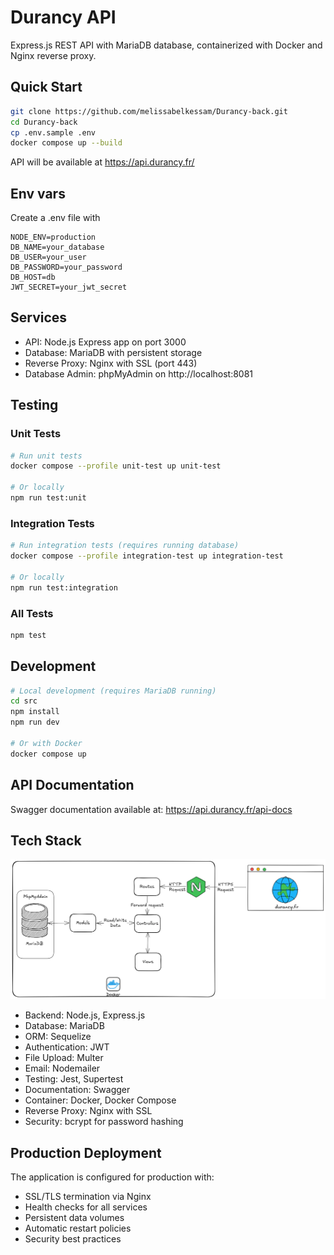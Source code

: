 # Durancy API

Express.js REST API with MariaDB database, containerized with Docker and Nginx reverse proxy.

## Quick Start

```bash
git clone https://github.com/melissabelkessam/Durancy-back.git
cd Durancy-back
cp .env.sample .env
docker compose up --build
```
API will be available at https://api.durancy.fr/

## Env vars
Create a .env file with

```
NODE_ENV=production
DB_NAME=your_database
DB_USER=your_user
DB_PASSWORD=your_password
DB_HOST=db
JWT_SECRET=your_jwt_secret
```

## Services
- API: Node.js Express app on port 3000
- Database: MariaDB with persistent storage
- Reverse Proxy: Nginx with SSL (port 443)
- Database Admin: phpMyAdmin on http://localhost:8081

## Testing

### Unit Tests

```bash
# Run unit tests
docker compose --profile unit-test up unit-test

# Or locally
npm run test:unit
```

### Integration Tests

```bash
# Run integration tests (requires running database)
docker compose --profile integration-test up integration-test

# Or locally
npm run test:integration
```

### All Tests

```bash
npm test
```

## Development
```bash
# Local development (requires MariaDB running)
cd src
npm install
npm run dev

# Or with Docker
docker compose up
```

## API Documentation

Swagger documentation available at: https://api.durancy.fr/api-docs

## Tech Stack

![API architecture](./api_durancy.png "API architecture")

- Backend: Node.js, Express.js
- Database: MariaDB
- ORM: Sequelize
- Authentication: JWT
- File Upload: Multer
- Email: Nodemailer
- Testing: Jest, Supertest
- Documentation: Swagger
- Container: Docker, Docker Compose
- Reverse Proxy: Nginx with SSL
- Security: bcrypt for password hashing

## Production Deployment

The application is configured for production with:

- SSL/TLS termination via Nginx
- Health checks for all services
- Persistent data volumes
- Automatic restart policies
- Security best practices
